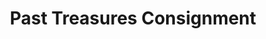 ---
title: "Past Treasures Consignment"
url: /johnston/past-treasures-consignment/
shop: charity
---